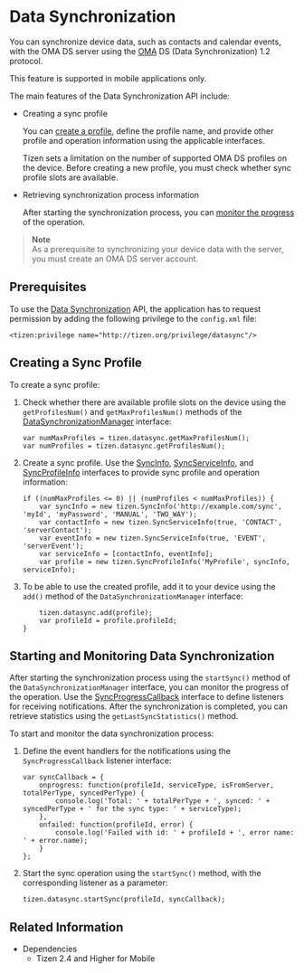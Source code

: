 # Data Synchronization

You can synchronize device data, such as contacts and calendar events, with the OMA DS server using the [OMA](http://openmobilealliance.org/) DS (Data Synchronization) 1.2 protocol.

This feature is supported in mobile applications only.

The main features of the Data Synchronization API include:

- Creating a sync profile   

  You can [create a profile](#creating-a-sync-profile), define the profile name, and provide other profile and operation information using the applicable interfaces.

  Tizen sets a limitation on the number of supported OMA DS profiles on the device. Before creating a new profile, you must check whether sync profile slots are available.

- Retrieving synchronization process information   

  After starting the synchronization process, you can [monitor the progress](#starting-and-monitoring-data-synchronization) of the operation.

> **Note**  
> As a prerequisite to synchronizing your device data with the server, you must create an OMA DS server account.

## Prerequisites

To use the [Data Synchronization](../../../../org.tizen.web.apireference/html/device_api/mobile/tizen/datasync.html) API, the application has to request permission by adding the following privilege to the `config.xml` file:

```
<tizen:privilege name="http://tizen.org/privilege/datasync"/>
```

## Creating a Sync Profile

To create a sync profile:

1. Check whether there are available profile slots on the device using the `getProfilesNum()` and `getMaxProfilesNum()` methods of the [DataSynchronizationManager](../../../../org.tizen.web.apireference/html/device_api/mobile/tizen/datasync.html#DataSynchronizationManager) interface:

   ```
   var numMaxProfiles = tizen.datasync.getMaxProfilesNum();
   var numProfiles = tizen.datasync.getProfilesNum();
   ```

2. Create a sync profile. Use the [SyncInfo](../../../../org.tizen.web.apireference/html/device_api/mobile/tizen/datasync.html#SyncInfo), [SyncServiceInfo](../../../../org.tizen.web.apireference/html/device_api/mobile/tizen/datasync.html#SyncServiceInfo), and [SyncProfileInfo](../../../../org.tizen.web.apireference/html/device_api/mobile/tizen/datasync.html#SyncProfileInfo) interfaces to provide sync profile and operation information:

   ```
   if ((numMaxProfiles <= 0) || (numProfiles < numMaxProfiles)) {
       var syncInfo = new tizen.SyncInfo('http://example.com/sync', 'myId', 'myPassword', 'MANUAL', 'TWO_WAY');
       var contactInfo = new tizen.SyncServiceInfo(true, 'CONTACT', 'serverContact');
       var eventInfo = new tizen.SyncServiceInfo(true, 'EVENT', 'serverEvent');
       var serviceInfo = [contactInfo, eventInfo];
       var profile = new tizen.SyncProfileInfo('MyProfile', syncInfo, serviceInfo);
   ```

3. To be able to use the created profile, add it to your device using the `add()` method of the `DataSynchronizationManager` interface:

   ```
       tizen.datasync.add(profile);
       var profileId = profile.profileId;
   }
   ```

## Starting and Monitoring Data Synchronization

After starting the synchronization process using the `startSync()` method of the `DataSynchronizationManager` interface, you can monitor the progress of the operation. Use the [SyncProgressCallback](../../../../org.tizen.web.apireference/html/device_api/mobile/tizen/datasync.html#SyncProgressCallback) interface to define listeners for receiving notifications. After the synchronization is completed, you can retrieve statistics using the `getLastSyncStatistics()` method.

To start and monitor the data synchronization process:

1. Define the event handlers for the notifications using the `SyncProgressCallback` listener interface:

   ```
   var syncCallback = {
       onprogress: function(profileId, serviceType, isFromServer, totalPerType, syncedPerType) {
           console.log('Total: ' + totalPerType + ', synced: ' + syncedPerType + ' for the sync type: ' + serviceType);
       },
       onfailed: function(profileId, error) {
           console.log('Failed with id: ' + profileId + ', error name: ' + error.name);
       }
   };
   ```

2. Start the sync operation using the `startSync()` method, with the corresponding listener as a parameter:

   ```
   tizen.datasync.startSync(profileId, syncCallback);
   ```

## Related Information
* Dependencies   
  - Tizen 2.4 and Higher for Mobile
